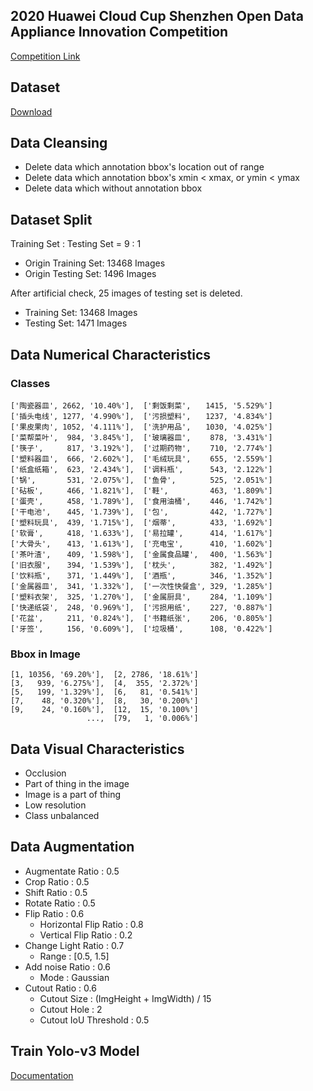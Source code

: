 ## 2020 Huawei Cloud Cup Shenzhen Open Data Appliance Innovation Competition
[Competition Link](https://competition.huaweicloud.com/information/1000038439/introduction)

## Dataset
[Download](https://bhpan.buaa.edu.cn:443/link/9C3EC040AFD877740AA818AD4918038E)

## Data Cleansing
- Delete data which annotation bbox's location out of range
- Delete data which annotation bbox's xmin < xmax, or ymin < ymax
- Delete data which without annotation bbox

## Dataset Split
Training Set : Testing Set = 9 : 1

- Origin Training Set: 13468 Images
- Origin Testing Set: 1496 Images

After artificial check, 25 images of testing set is deleted.

- Training Set: 13468 Images
- Testing Set: 1471 Images

## Data Numerical Characteristics
### Classes
```
['陶瓷器皿', 2662, '10.40%'],  ['剩饭剩菜',　　1415, '5.529%']
['插头电线', 1277, '4.990%'],  ['污损塑料',　　1237, '4.834%']
['果皮果肉', 1052, '4.111%'],  ['洗护用品',　　1030, '4.025%']
['菜帮菜叶',  984, '3.845%'],  ['玻璃器皿', 　　878, '3.431%']
['筷子', 　　 817, '3.192%'],  ['过期药物', 　　710, '2.774%']
['塑料器皿',  666, '2.602%'],  ['毛绒玩具', 　　655, '2.559%']
['纸盒纸箱',  623, '2.434%'],  ['调料瓶',　　 　543, '2.122%']
['锅',　　　  531, '2.075%'],  ['鱼骨', 　　　　525, '2.051%']
['砧板', 　　 466, '1.821%'],  ['鞋',　　　 　　463, '1.809%']
['蛋壳', 　　 458, '1.789%'],  ['食用油桶',　　 446, '1.742%']
['干电池', 　 445, '1.739%'],  ['包',　　　　　 442, '1.727%']
['塑料玩具',  439, '1.715%'],  ['烟蒂',　　　　 433, '1.692%']
['软膏',　　  418, '1.633%'],  ['易拉罐',　　　 414, '1.617%']
['大骨头', 　 413, '1.613%'],  ['充电宝',　　 　410, '1.602%']
['茶叶渣', 　 409, '1.598%'],  ['金属食品罐',　 400, '1.563%']
['旧衣服', 　 394, '1.539%'],  ['枕头', 　　　　382, '1.492%']
['饮料瓶',　  371, '1.449%'],  ['酒瓶', 　　　　346, '1.352%']
['金属器皿',  341, '1.332%'],  ['一次性快餐盒', 329, '1.285%']
['塑料衣架',  325, '1.270%'],  ['金属厨具', 　　284, '1.109%']
['快递纸袋',  248, '0.969%'],  ['污损用纸', 　　227, '0.887%']
['花盆',　　  211, '0.824%'],  ['书籍纸张', 　　206, '0.805%']
['牙签', 　　 156, '0.609%'],  ['垃圾桶', 　　　108, '0.422%']

```

### Bbox in Image

```
[1, 10356, '69.20%'],  [2, 2786, '18.61%']
[3,   939, '6.275%'],  [4,  355, '2.372%']
[5,   199, '1.329%'],  [6,   81, '0.541%']
[7,    48, '0.320%'],  [8,   30, '0.200%']
[9,    24, '0.160%'],  [12,  15, '0.100%']
                 ...,  [79,   1, '0.006%']
```

## Data Visual Characteristics
- Occlusion
- Part of thing in the image
- Image is a part of thing
- Low resolution
- Class unbalanced

## Data Augmentation
- Augmentate Ratio : 0.5
- Crop Ratio : 0.5
- Shift Ratio : 0.5
- Rotate Ratio : 0.5
- Flip Ratio : 0.6
    - Horizontal Flip Ratio : 0.8
    - Vertical Flip Ratio : 0.2
- Change Light Ratio : 0.7
    - Range : [0.5, 1.5]
- Add noise Ratio : 0.6
    - Mode : Gaussian
- Cutout Ratio : 0.6
    - Cutout Size : (ImgHeight + ImgWidth) / 15
    - Cutout Hole : 2
    - Cutout IoU Threshold : 0.5

## Train Yolo-v3 Model
[Documentation](https://github.com/Noba1anc3/trash_classify_competition/tree/master/PyTorch-YOLOv3/README.md)
